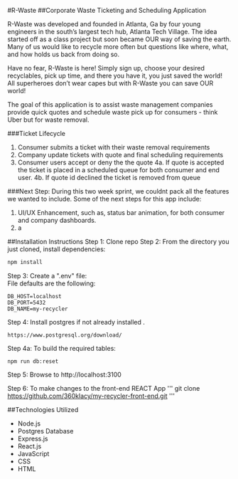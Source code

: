 #R-Waste
##Corporate Waste Ticketing and Scheduling Application 

R-Waste was developed and founded in Atlanta, Ga by four young engineers in the south’s largest tech hub, Atlanta Tech Village. The idea started off as a class project but soon became OUR way of saving the earth. Many of us would like to recycle more often but questions like where, what, and how holds us back from doing so.

Have no fear, R-Waste is here! Simply sign up, choose your desired recyclables, pick up time, and there you have it, you just saved the world! All superheroes don’t wear capes but with R-Waste you can save OUR world!

The goal of this application is to assist waste management companies provide quick quotes and schedule waste pick up for consumers - think Uber but for waste removal.  

###Ticket Lifecycle 
 1. Consumer submits a ticket with their waste removal requirements
 2. Company update tickets with quote and final scheduling requirements 
 3. Consumer users accept or deny the the quote
 4a. If quote is accepted the ticket is placed in a scheduled queue for both consumer and end user. 
 4b. If quote id declined the ticket is removed from queue

###Next Step: 
During this two week sprint, we couldnt pack all the features we wanted to include.  Some of the next steps for this app include: 
1. UI/UX Enhancement, such as, status bar animation, for both consumer and company dashboards. 
2. a 

##Installation Instructions 
Step 1: Clone repo
Step 2: From the directory you just cloned, install dependencies:  
```javascript
npm install
```
Step 3:  Create a ".env" file:  
File defaults are the following:
```
DB_HOST=localhost  
DB_PORT=5432
DB_NAME=my-recycler
```
Step 4: Install postgres if not already installed . 
```
https://www.postgresql.org/download/
```
Step 4a: To build the required tables:  
```
npm run db:reset
```
Step 5: Browse to http://localhost:3100 

Step 6: To make changes to the front-end REACT App 
'''
git clone https://github.com/360klacy/my-recycler-front-end.git
'''

##Technologies Utilized 
* Node.js 
* Postgres Database 
* Express.js
* React.js
* JavaScript 
* CSS
* HTML 